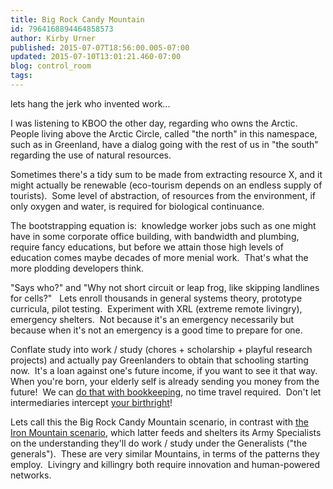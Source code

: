 ```yaml
---
title: Big Rock Candy Mountain
id: 7964168894464858573
author: Kirby Urner
published: 2015-07-07T18:56:00.005-07:00
updated: 2015-07-10T13:01:21.460-07:00
blog: control_room
tags: 
---
```


lets hang the jerk who invented work...

I was listening to KBOO the other day, regarding who owns the Arctic.  People living above the Arctic Circle, called "the north" in this namespace, such as in Greenland, have a dialog going with the rest of us in "the south" regarding the use of natural resources. 

Sometimes there's a tidy sum to be made from extracting resource X, and it might actually be renewable (eco-tourism depends on an endless supply of tourists).  Some level of abstraction, of resources from the environment, if only oxygen and water, is required for biological continuance.

The bootstrapping equation is:  knowledge worker jobs such as one might have in some corporate office building, with bandwidth and plumbing, require fancy educations, but before we attain those high levels of education comes maybe decades of more menial work.  That's what the more plodding developers think.

"Says who?" and "Why not short circuit or leap frog, like skipping landlines for cells?"   Lets enroll thousands in general systems theory, prototype curricula, pilot testing.  Experiment with XRL (extreme remote livingry), emergency shelters.  Not because it's an emergency necessarily but because when it's not an emergency is a good time to prepare for one.

Conflate study into work / study (chores + scholarship + playful research projects) and actually pay Greenlanders to obtain that schooling starting now.  It's a loan against one's future income, if you want to see it that way.  When you're born, your elderly self is already sending you money from the future!  We can [do that with bookkeeping](http://mybizmo.blogspot.com/2015/07/simtopia.html), no time travel required.  Don't let intermediaries intercept [your birthright](http://controlroom.blogspot.com/2013/04/wanderers-2013417.html)!

Lets call this the Big Rock Candy Mountain scenario, in contrast with [the Iron Mountain scenario](http://controlroom.blogspot.com/2008/12/iron-mountain-revisted.html), which latter feeds and shelters its Army Specialists on the understanding they'll do work / study under the Generalists ("the generals").  These are very similar Mountains, in terms of the patterns they employ.  Livingry and killingry both require innovation and human-powered networks.